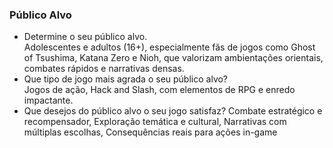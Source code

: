 ### Público Alvo
- Determine o seu público alvo. <br/>
Adolescentes e adultos (16+), especialmente fãs de jogos como Ghost of Tsushima, Katana Zero e Nioh, que valorizam ambientações orientais, combates rápidos e narrativas densas. <br/>
- Que tipo de jogo mais agrada o seu público alvo? <br/>
Jogos de ação, Hack and Slash, com elementos de RPG e enredo impactante. <br/>
- Que desejos do público alvo o seu jogo satisfaz?
Combate estratégico e recompensador, Exploração temática e cultural, Narrativas com múltiplas escolhas, Consequências reais para ações in-game

